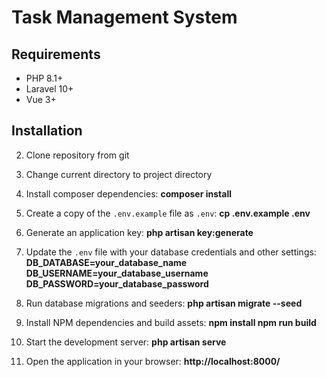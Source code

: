 # Task Management System

## Requirements
- PHP 8.1+
- Laravel 10+
- Vue 3+

## Installation
2. Clone repository from git
1. Change current directory to project directory
3. Install composer dependencies: **composer install**


3. Create a copy of the `.env.example` file as `.env`: **cp .env.example .env**


4. Generate an application key: **php artisan key:generate**


5. Update the `.env` file with your database credentials and other settings:
   **DB_DATABASE=your_database_name
   DB_USERNAME=your_database_username
   DB_PASSWORD=your_database_password**

6. Run database migrations and seeders: **php artisan migrate --seed**


7. Install NPM dependencies and build assets:
   **npm install
   npm run build**
8. Start the development server: **php artisan serve**
10. Open the application in your browser: **http://localhost:8000/**
